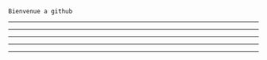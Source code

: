    Bienvenue a github

******************************

*******************************


*******************************


*******************************



*******************************